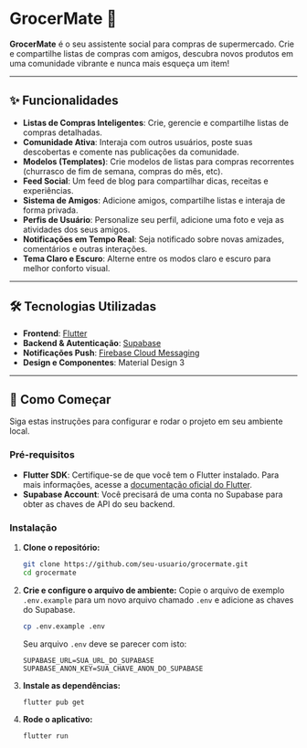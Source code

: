 # GrocerMate 🛒

**GrocerMate** é o seu assistente social para compras de supermercado. Crie e compartilhe listas de compras com amigos, descubra novos produtos em uma comunidade vibrante e nunca mais esqueça um item!

---

## ✨ Funcionalidades

- **Listas de Compras Inteligentes**: Crie, gerencie e compartilhe listas de compras detalhadas.
- **Comunidade Ativa**: Interaja com outros usuários, poste suas descobertas e comente nas publicações da comunidade.
- **Modelos (Templates)**: Crie modelos de listas para compras recorrentes (churrasco de fim de semana, compras do mês, etc).
- **Feed Social**: Um feed de blog para compartilhar dicas, receitas e experiências.
- **Sistema de Amigos**: Adicione amigos, compartilhe listas e interaja de forma privada.
- **Perfis de Usuário**: Personalize seu perfil, adicione uma foto e veja as atividades dos seus amigos.
- **Notificações em Tempo Real**: Seja notificado sobre novas amizades, comentários e outras interações.
- **Tema Claro e Escuro**: Alterne entre os modos claro e escuro para melhor conforto visual.

---

## 🛠️ Tecnologias Utilizadas

- **Frontend**: [Flutter](https://flutter.dev/)
- **Backend & Autenticação**: [Supabase](https://supabase.io/)
- **Notificações Push**: [Firebase Cloud Messaging](https://firebase.google.com/docs/cloud-messaging)
- **Design e Componentes**: Material Design 3

---

## 🚀 Como Começar

Siga estas instruções para configurar e rodar o projeto em seu ambiente local.

### Pré-requisitos

- **Flutter SDK**: Certifique-se de que você tem o Flutter instalado. Para mais informações, acesse a [documentação oficial do Flutter](https://flutter.dev/docs/get-started/install).
- **Supabase Account**: Você precisará de uma conta no Supabase para obter as chaves de API do seu backend.

### Instalação

1.  **Clone o repositório:**
    ```sh
    git clone https://github.com/seu-usuario/grocermate.git
    cd grocermate
    ```

2.  **Crie e configure o arquivo de ambiente:**
    Copie o arquivo de exemplo `.env.example` para um novo arquivo chamado `.env` e adicione as chaves do Supabase.

    ```sh
    cp .env.example .env
    ```

    Seu arquivo `.env` deve se parecer com isto:
    ```
    SUPABASE_URL=SUA_URL_DO_SUPABASE
    SUPABASE_ANON_KEY=SUA_CHAVE_ANON_DO_SUPABASE
    ```

3.  **Instale as dependências:**
    ```sh
    flutter pub get
    ```

4.  **Rode o aplicativo:**
    ```sh
    flutter run
    ```


